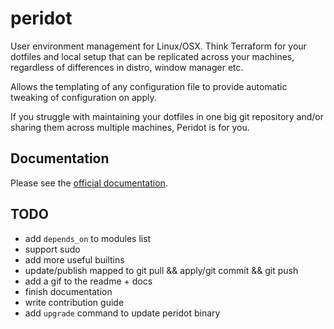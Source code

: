 # peridot

User environment management for Linux/OSX. Think Terraform for your dotfiles and local setup that can be replicated across your machines, regardless of differences in distro, window manager etc.

Allows the templating of any configuration file to provide automatic tweaking of configuration on apply.

If you struggle with maintaining your dotfiles in one big git repository and/or sharing them across multiple machines, Peridot is for you.

## Documentation

Please see the [official documentation](https://www.liam-galvin.co.uk/peridot/guide).

## TODO

- add `depends_on` to modules list
- support sudo
- add more useful builtins
- update/publish mapped to git pull && apply/git commit && git push
- add a gif to the readme + docs
- finish documentation
- write contribution guide
- add `upgrade` command to update peridot binary
